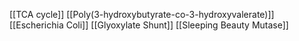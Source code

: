 [[TCA cycle]]
[[Poly(3-hydroxybutyrate-co-3-hydroxyvalerate)]]
[[Escherichia Coli]]
[[Glyoxylate Shunt]]
[[Sleeping Beauty Mutase]]
